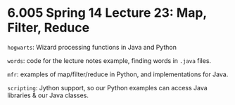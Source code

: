 # 6.005 Spring 14 Lecture 23: Map, Filter, Reduce

`hogwarts`: Wizard processing functions in Java and Python

`words`: code for the lecture notes example, finding words in `.java` files.

`mfr`: examples of map/filter/reduce in Python, and implementations for Java.

`scripting`: Jython support, so our Python examples can access Java libraries & our Java classes.
